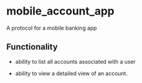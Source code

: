 # mobile_account_app

A protocol for a mobile banking app

## Functionality
- ability to list all accounts associated with a user

- ability to view a detailed view of an account.

